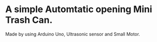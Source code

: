 # A simple Automtatic opening Mini Trash Can.
Made by using Arduino Uno, Ultrasonic sensor and Small Motor.
